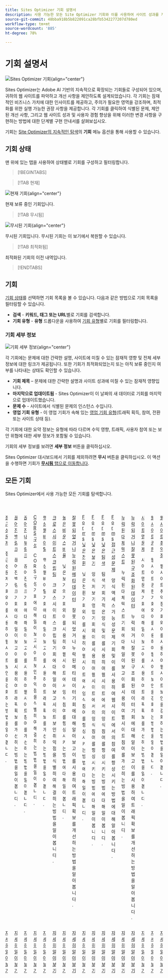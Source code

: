 ```yaml
---
title: Sites Optimizer 기회 설명서
description: 사용 가능한 모든 Site Optimizer 기회와 이를 사용하여 사이트 성과를 개선하는 방법에 대해 알아봅니다.
source-git-commit: 48bba918b5b822091ca28bfb5342277207d780ed
workflow-type: tm+mt
source-wordcount: '885'
ht-degree: 78%

---
```



# 기회 설명서

![Sites Optimizer 기회](./assets/overview/hero.png){align="center"}


Sites Optimizer는 Adobe AI 기반의 지속적으로 확장되는 기회들로 구성되어 있으며, 귀하의 웹 사이트를 파악하고 개선 사항을 제안하도록 설계되었습니다. 각 기회는 잠재적인 비즈니스 가치에 대한 인사이트를 제공하고, 주의가 필요한 영역을 강조하며, 최적화를 위한 실행 가능한 권장 사항을 제공합니다. 각 기회를 클릭하여 식별된 문제, 제안된 개선 사항, 그리고 웹 사이트 성과 및 사용자 경험 향상을 위해 이러한 변경 사항을 구현하는 방법에 대한 단계별 구현 안내서를 살펴보십시오.

기회는 [Site Optimizer의 지속적인 탐색](/help/documentation/basics.md#navigation)의 **기회** 메뉴 옵션을 통해 사용할 수 있습니다.

## 기회 상태

맨 위에 있는 탭을 사용하여 상태별로 기회를 구성하고 필터링합니다.

>[!BEGINTABS]

>[!TAB 현재]

![현재 기회](./assets/overview/current.png){align="center"}

현재 보류 중인 기회입니다.

>[!TAB 무시됨]

![무시된 기회](./assets/overview/ignored.png){align="center"}

무시된 기회입니다. 무시된 기회는 이 보기에서 복원할 수 있습니다.

>[!TAB 최적화됨]

최적화된 기회의 이전 내역입니다.

>[!ENDTABS]

## 기회

[기회 상태](#opportunity-status)를 선택하면 기회 목록을 볼 수 있습니다. 다음과 같은 방법으로 기회 목록을 필터링할 수 있습니다.

* **검색** - **키워드, 태그 또는 URL**&#x200B;별로 기회를 검색합니다.
* **기회 유형** - **유형** 드롭다운을 사용하여 [기회 유형](/help/opportunity-types/overview.md)별로 기회를 필터링합니다.

### 기회 세부 정보

![기회 세부 정보](/help/documentation/opportunities/assets/overview/opportunity-details.png){align="center"}

각 기회에는 문제에 대한 간략한 설명, 사이트에 미칠 수 있는 잠재적 영향 및 전체 세부 정보에 대한 링크가 제공됩니다. 또한 기회가 최적화되었는지 또는 아직 보류 중인지 여부를 나타내는 상태도 확인할 수 있습니다.

* **기회 제목** – 문제에 대한 간략한 설명과 사이트 성과에 미칠 수 있는 잠재적 영향입니다.
* **마지막으로 업데이트됨** - Sites Optimizer이 이 날짜의 새 데이터로 기회를 마지막으로 업데이트했습니다.
* **문제 수** - 사이트에서 식별된 문제의 인스턴스 수입니다.
* **영업 기회 유형** - 이 영업 기회가 속해 있는 [영업 기회 유형](/help/opportunity-types/overview.md)(트래픽 획득, 참여, 전환 또는 사이트 상태 등).

각 기회에 대한 요약 정보는 유형에 따라 다르며 수익 영향, 트래픽, 사용자 참여 또는 보안 위협에 대한 세부 정보가 포함될 수 있습니다.

기회의 세부 정보를 보려면 **세부 정보** 버튼을 클릭하십시오.

Sites Optimizer 대시보드에서 기회를 제외하려면 **무시** 버튼을 클릭하십시오.  이 액션을 수행하면 기회가 [**무시됨** 탭으로 이동합니다](#opportunity-status).

## 모든 기회

Sites Optimizer에서 사용 가능한 모든 기회를 탐색합니다.

<!-- CARDS

* ./accessibility-issues.md
  {title=Accessibility issues}
  {image=../../assets/common/card-arrows.png} 
* ./broken-backlinks.md
  {title=Broken backlinks}
  {image=../../assets/common/card-arrows.png}
* ./broken-internal-links.md
  {title=Broken internal links}
  {image=../../assets/common/card-link.png}
* ./cors-configuration.md
  {title=CORS configuration}
  {image=../../assets/common/card-code.png}
* ./core-web-vitals.md
  {title=Core web vitals}
  {image=../../assets/common/card-performance.png}
* ./cross-site-scripting.md
  {title=Cross-site scripting}
  {image=../../assets/common/card-code.png}
* ./high-bounce-rate.md
  {title=High bounce rate}
  {image=../../assets/common/card-arrows.png}    
* ./invalid-or-missing-metadata.md
  {title=Invalid or missing metadata}
  {image=../../assets/common/card-code.png}
* ./low-conversions.md
  {title=Low conversions}
  {image=../../assets/common/card-bag.png}
* ./low-views.md
  {title=Low views}
  {image=../../assets/common/card-bag.png} 
* ./missing-alt-text.md
  {title=Missing alt text}
  {image=../../assets/common/card-arrows.png}
* ./missing-invalid-structured-data.md
  {title=Missing or invalid structured data}
  {image=../../assets/common/card-bag.png}
* ./sitemap-issues.md
  {title=Sitemap issues}
  {image=../../assets/common/card-relationship.png}
* ./website-permissions.md
  {title=Website permissions}
  {image=../../assets/common/card-people.png}
* ./website-vulnerabilities.md
  {title=Website vulnerabilities}
  {image=../../assets/common/card-puzzle.png}
  
--->
<!-- START CARDS HTML - DO NOT MODIFY BY HAND -->
<div class="columns">
    <div class="column is-half-tablet is-half-desktop is-one-third-widescreen" aria-label="Accessibility issues">
        <div class="card" style="height: 100%; display: flex; flex-direction: column; height: 100%;">
            <div class="card-image">
                <figure class="image x-is-16by9">
                    <a href="./accessibility-issues.md" title="접근성 문제" target="_blank" rel="referrer">
                        <img class="is-bordered-r-small" src="../../assets/common/card-arrows.png" alt="접근성 문제"
                             style="width: 100%; aspect-ratio: 16 / 9; object-fit: cover; overflow: hidden; display: block; margin: auto;">
                    </a>
                </figure>
            </div>
            <div class="card-content is-padded-small" style="display: flex; flex-direction: column; flex-grow: 1; justify-content: space-between;">
                <div class="top-card-content">
                    <p class="headline is-size-6 has-text-weight-bold">
                        <a href="./accessibility-issues.md" target="_blank" rel="referrer" title="접근성 문제">접근성 문제</a>
                    </p>
                    <p class="is-size-6">접근성 문제 기회와 이를 사용하여 웹 사이트 보안을 강화하는 방법을 알아봅니다.</p>
                </div>
                <a href="./accessibility-issues.md" target="_blank" rel="referrer" class="spectrum-Button spectrum-Button--outline spectrum-Button--primary spectrum-Button--sizeM" style="align-self: flex-start; margin-top: 1rem;">
                    <span class="spectrum-Button-label has-no-wrap has-text-weight-bold">자세히 알아보기</span>
                </a>
            </div>
        </div>
    </div>
    <div class="column is-half-tablet is-half-desktop is-one-third-widescreen" aria-label="Broken backlinks">
        <div class="card" style="height: 100%; display: flex; flex-direction: column; height: 100%;">
            <div class="card-image">
                <figure class="image x-is-16by9">
                    <a href="./broken-backlinks.md" title="끊어진 백링크" target="_blank" rel="referrer">
                        <img class="is-bordered-r-small" src="../../assets/common/card-arrows.png" alt="끊어진 백링크"
                             style="width: 100%; aspect-ratio: 16 / 9; object-fit: cover; overflow: hidden; display: block; margin: auto;">
                    </a>
                </figure>
            </div>
            <div class="card-content is-padded-small" style="display: flex; flex-direction: column; flex-grow: 1; justify-content: space-between;">
                <div class="top-card-content">
                    <p class="headline is-size-6 has-text-weight-bold">
                        <a href="./broken-backlinks.md" target="_blank" rel="referrer" title="끊어진 백링크">끊어진 백링크</a>
                    </p>
                    <p class="is-size-6">끊어진 백링크 기회에 대해 알아보고 이를 사용하여 트래픽 확보를 개선하는 방법을 알아봅니다.</p>
                </div>
                <a href="./broken-backlinks.md" target="_blank" rel="referrer" class="spectrum-Button spectrum-Button--outline spectrum-Button--primary spectrum-Button--sizeM" style="align-self: flex-start; margin-top: 1rem;">
                    <span class="spectrum-Button-label has-no-wrap has-text-weight-bold">자세히 알아보기</span>
                </a>
            </div>
        </div>
    </div>
    <div class="column is-half-tablet is-half-desktop is-one-third-widescreen" aria-label="Broken internal links">
        <div class="card" style="height: 100%; display: flex; flex-direction: column; height: 100%;">
            <div class="card-image">
                <figure class="image x-is-16by9">
                    <a href="./broken-internal-links.md" title="끊어진 내부 링크" target="_blank" rel="referrer">
                        <img class="is-bordered-r-small" src="../../assets/common/card-link.png" alt="끊어진 내부 링크"
                             style="width: 100%; aspect-ratio: 16 / 9; object-fit: cover; overflow: hidden; display: block; margin: auto;">
                    </a>
                </figure>
            </div>
            <div class="card-content is-padded-small" style="display: flex; flex-direction: column; flex-grow: 1; justify-content: space-between;">
                <div class="top-card-content">
                    <p class="headline is-size-6 has-text-weight-bold">
                        <a href="./broken-internal-links.md" target="_blank" rel="referrer" title="끊어진 내부 링크">끊어진 내부 링크</a>
                    </p>
                    <p class="is-size-6">끊어진 링크 기회에 대해 알아보고 이를 사용하여 웹 사이트 참여를 개선하는 방법을 알아봅니다.</p>
                </div>
                <a href="./broken-internal-links.md" target="_blank" rel="referrer" class="spectrum-Button spectrum-Button--outline spectrum-Button--primary spectrum-Button--sizeM" style="align-self: flex-start; margin-top: 1rem;">
                    <span class="spectrum-Button-label has-no-wrap has-text-weight-bold">자세히 알아보기</span>
                </a>
            </div>
        </div>
    </div>
    <div class="column is-half-tablet is-half-desktop is-one-third-widescreen" aria-label="CORS configuration">
        <div class="card" style="height: 100%; display: flex; flex-direction: column; height: 100%;">
            <div class="card-image">
                <figure class="image x-is-16by9">
                    <a href="./cors-configuration.md" title="CORS 구성" target="_blank" rel="referrer">
                        <img class="is-bordered-r-small" src="../../assets/common/card-code.png" alt="CORS 구성"
                             style="width: 100%; aspect-ratio: 16 / 9; object-fit: cover; overflow: hidden; display: block; margin: auto;">
                    </a>
                </figure>
            </div>
            <div class="card-content is-padded-small" style="display: flex; flex-direction: column; flex-grow: 1; justify-content: space-between;">
                <div class="top-card-content">
                    <p class="headline is-size-6 has-text-weight-bold">
                        <a href="./cors-configuration.md" target="_blank" rel="referrer" title="CORS 구성">CORS 구성</a>
                    </p>
                    <p class="is-size-6">CORS 구성 기회에 대해 알아보고 사이트 보안 취약점을 식별하여 해결하는 방법을 알아봅니다.</p>
                </div>
                <a href="./cors-configuration.md" target="_blank" rel="referrer" class="spectrum-Button spectrum-Button--outline spectrum-Button--primary spectrum-Button--sizeM" style="align-self: flex-start; margin-top: 1rem;">
                    <span class="spectrum-Button-label has-no-wrap has-text-weight-bold">자세히 알아보기</span>
                </a>
            </div>
        </div>
    </div>
    <div class="column is-half-tablet is-half-desktop is-one-third-widescreen" aria-label="Core web vitals">
        <div class="card" style="height: 100%; display: flex; flex-direction: column; height: 100%;">
            <div class="card-image">
                <figure class="image x-is-16by9">
                    <a href="./core-web-vitals.md" title="핵심 웹 바이탈" target="_blank" rel="referrer">
                        <img class="is-bordered-r-small" src="../../assets/common/card-performance.png" alt="핵심 웹 바이탈"
                             style="width: 100%; aspect-ratio: 16 / 9; object-fit: cover; overflow: hidden; display: block; margin: auto;">
                    </a>
                </figure>
            </div>
            <div class="card-content is-padded-small" style="display: flex; flex-direction: column; flex-grow: 1; justify-content: space-between;">
                <div class="top-card-content">
                    <p class="headline is-size-6 has-text-weight-bold">
                        <a href="./core-web-vitals.md" target="_blank" rel="referrer" title="핵심 웹 바이탈">핵심 웹 바이탈</a>
                    </p>
                    <p class="is-size-6">핵심 웹 바이탈 기회에 대해 알아보고 이를 사용하여 트래픽 확보를 개선하는 방법을 알아봅니다.</p>
                </div>
                <a href="./core-web-vitals.md" target="_blank" rel="referrer" class="spectrum-Button spectrum-Button--outline spectrum-Button--primary spectrum-Button--sizeM" style="align-self: flex-start; margin-top: 1rem;">
                    <span class="spectrum-Button-label has-no-wrap has-text-weight-bold">자세히 알아보기</span>
                </a>
            </div>
        </div>
    </div>
    <div class="column is-half-tablet is-half-desktop is-one-third-widescreen" aria-label="Cross-site scripting">
        <div class="card" style="height: 100%; display: flex; flex-direction: column; height: 100%;">
            <div class="card-image">
                <figure class="image x-is-16by9">
                    <a href="./cross-site-scripting.md" title="크로스 사이트 스크립팅" target="_blank" rel="referrer">
                        <img class="is-bordered-r-small" src="../../assets/common/card-code.png" alt="크로스 사이트 스크립팅"
                             style="width: 100%; aspect-ratio: 16 / 9; object-fit: cover; overflow: hidden; display: block; margin: auto;">
                    </a>
                </figure>
            </div>
            <div class="card-content is-padded-small" style="display: flex; flex-direction: column; flex-grow: 1; justify-content: space-between;">
                <div class="top-card-content">
                    <p class="headline is-size-6 has-text-weight-bold">
                        <a href="./cross-site-scripting.md" target="_blank" rel="referrer" title="크로스 사이트 스크립팅">크로스 사이트 스크립팅</a>
                    </p>
                    <p class="is-size-6">크로스 사이트 스크립팅 기회에 대해 알아보고 사이트 보안 취약점을 식별하여 해결하는 방법을 알아봅니다.</p>
                </div>
                <a href="./cross-site-scripting.md" target="_blank" rel="referrer" class="spectrum-Button spectrum-Button--outline spectrum-Button--primary spectrum-Button--sizeM" style="align-self: flex-start; margin-top: 1rem;">
                    <span class="spectrum-Button-label has-no-wrap has-text-weight-bold">자세히 알아보기</span>
                </a>
            </div>
        </div>
    </div>
    <div class="column is-half-tablet is-half-desktop is-one-third-widescreen" aria-label="High bounce rate">
        <div class="card" style="height: 100%; display: flex; flex-direction: column; height: 100%;">
            <div class="card-image">
                <figure class="image x-is-16by9">
                    <a href="./high-bounce-rate.md" title="높은 바운스 비율" target="_blank" rel="referrer">
                        <img class="is-bordered-r-small" src="../../assets/common/card-arrows.png" alt="높은 바운스 비율"
                             style="width: 100%; aspect-ratio: 16 / 9; object-fit: cover; overflow: hidden; display: block; margin: auto;">
                    </a>
                </figure>
            </div>
            <div class="card-content is-padded-small" style="display: flex; flex-direction: column; flex-grow: 1; justify-content: space-between;">
                <div class="top-card-content">
                    <p class="headline is-size-6 has-text-weight-bold">
                        <a href="./high-bounce-rate.md" target="_blank" rel="referrer" title="높은 바운스 비율">높은 바운스 비율</a>
                    </p>
                    <p class="is-size-6">낮은 보기의 기회와 이를 사용하여 웹 사이트에서 양식 참여를 향상시키는 방법에 대해 알아봅니다.</p>
                </div>
                <a href="./high-bounce-rate.md" target="_blank" rel="referrer" class="spectrum-Button spectrum-Button--outline spectrum-Button--primary spectrum-Button--sizeM" style="align-self: flex-start; margin-top: 1rem;">
                    <span class="spectrum-Button-label has-no-wrap has-text-weight-bold">자세히 알아보기</span>
                </a>
            </div>
        </div>
    </div>
    <div class="column is-half-tablet is-half-desktop is-one-third-widescreen" aria-label="Invalid or missing metadata">
        <div class="card" style="height: 100%; display: flex; flex-direction: column; height: 100%;">
            <div class="card-image">
                <figure class="image x-is-16by9">
                    <a href="./invalid-or-missing-metadata.md" title="잘못되었거나 누락된 메타데이터" target="_blank" rel="referrer">
                        <img class="is-bordered-r-small" src="../../assets/common/card-code.png" alt="잘못되었거나 누락된 메타데이터"
                             style="width: 100%; aspect-ratio: 16 / 9; object-fit: cover; overflow: hidden; display: block; margin: auto;">
                    </a>
                </figure>
            </div>
            <div class="card-content is-padded-small" style="display: flex; flex-direction: column; flex-grow: 1; justify-content: space-between;">
                <div class="top-card-content">
                    <p class="headline is-size-6 has-text-weight-bold">
                        <a href="./invalid-or-missing-metadata.md" target="_blank" rel="referrer" title="잘못되었거나 누락된 메타데이터">잘못되었거나 누락된 메타데이터</a>
                    </p>
                    <p class="is-size-6">잘못되었거나 누락된 메타데이터 기회에 대해 알아보고 이를 사용하여 트래픽 확보를 개선하는 방법을 알아봅니다.</p>
                </div>
                <a href="./invalid-or-missing-metadata.md" target="_blank" rel="referrer" class="spectrum-Button spectrum-Button--outline spectrum-Button--primary spectrum-Button--sizeM" style="align-self: flex-start; margin-top: 1rem;">
                    <span class="spectrum-Button-label has-no-wrap has-text-weight-bold">자세히 알아보기</span>
                </a>
            </div>
        </div>
    </div>
<div class="column is-half-tablet is-half-desktop is-one-third-widescreen" aria-label="Forms low conversions">
        <div class="card" style="height: 100%; display: flex; flex-direction: column; height: 100%;">
            <div class="card-image">
                <figure class="image x-is-16by9">
                    <a href="./low-conversions.md" title="Forms 낮은 전환 수" target="_blank" rel="referrer">
                        <img class="is-bordered-r-small" src="../../assets/common/card-bag.png" alt="Forms 낮은 전환 수"
                             style="width: 100%; aspect-ratio: 16 / 9; object-fit: cover; overflow: hidden; display: block; margin: auto;">
                    </a>
                </figure>
            </div>
            <div class="card-content is-padded-small" style="display: flex; flex-direction: column; flex-grow: 1; justify-content: space-between;">
                <div class="top-card-content">
                    <p class="headline is-size-6 has-text-weight-bold">
                        <a href="./low-conversions.md" target="_blank" rel="referrer" title="Forms 낮은 전환 수">Forms 낮은 전환</a>
                    </p>
                    <p class="is-size-6">낮은 전환 기회와 이를 사용하여 웹 사이트에서 양식 참여를 향상시키는 방법에 대해 알아봅니다.</p>
                </div>
                <a href="./low-conversions.md" target="_blank" rel="referrer" class="spectrum-Button spectrum-Button--outline spectrum-Button--primary spectrum-Button--sizeM" style="align-self: flex-start; margin-top: 1rem;">
                    <span class="spectrum-Button-label has-no-wrap has-text-weight-bold">자세히 알아보기</span>
                </a>
            </div>
        </div>
    </div>
    <div class="column is-half-tablet is-half-desktop is-one-third-widescreen" aria-label="Forms low views">
        <div class="card" style="height: 100%; display: flex; flex-direction: column; height: 100%;">
            <div class="card-image">
                <figure class="image x-is-16by9">
                    <a href="./low-views.md" title="Forms 낮음 보기" target="_blank" rel="referrer">
                        <img class="is-bordered-r-small" src="../../assets/common/card-bag.png" alt="낮은 조회수"
                             style="width: 100%; aspect-ratio: 16 / 9; object-fit: cover; overflow: hidden; display: block; margin: auto;">
                    </a>
                </figure>
            </div>
            <div class="card-content is-padded-small" style="display: flex; flex-direction: column; flex-grow: 1; justify-content: space-between;">
                <div class="top-card-content">
                    <p class="headline is-size-6 has-text-weight-bold">
                        <a href="./low-views.md" target="_blank" rel="referrer" title="낮은 조회수">Forms 낮은 보기</a>
                    </p>
                    <p class="is-size-6">양식 저보기 영업 기회와 이를 사용하여 웹 사이트에서의 양식 참여를 향상시키는 방법에 대해 알아봅니다.</p>
                </div>
                <a href="./low-views.md" target="_blank" rel="referrer" class="spectrum-Button spectrum-Button--outline spectrum-Button--primary spectrum-Button--sizeM" style="align-self: flex-start; margin-top: 1rem;">
                    <span class="spectrum-Button-label has-no-wrap has-text-weight-bold">자세히 알아보기</span>
                </a>
            </div>
        </div>
    </div>
    <div class="column is-half-tablet is-half-desktop is-one-third-widescreen" aria-label="Forms low navigation">
        <div class="card" style="height: 100%; display: flex; flex-direction: column; height: 100%;">
            <div class="card-image">
                <figure class="image x-is-16by9">
                    <a href="./low-navigation.md" title="Forms 낮은 탐색" target="_blank" rel="referrer">
                        <img class="is-bordered-r-small" src="../../assets/common/card-bag.png" alt="Forms 낮은 탐색"
                             style="width: 100%; aspect-ratio: 16 / 9; object-fit: cover; overflow: hidden; display: block; margin: auto;">
                    </a>
                </figure>
            </div>
            <div class="card-content is-padded-small" style="display: flex; flex-direction: column; flex-grow: 1; justify-content: space-between;">
                <div class="top-card-content">
                    <p class="headline is-size-6 has-text-weight-bold">
                        <a href="./low-navigation.md" target="_blank" rel="referrer" title="Forms 낮은 탐색">Forms 낮은 탐색</a>
                    </p>
                    <p class="is-size-6">탐색 기회가 적은 양식 및 이를 사용하여 웹 사이트에서의 양식 참여를 향상시키는 방법에 대해 알아봅니다.</p>
                </div>
                <a href="./low-navigation.md" target="_blank" rel="referrer" class="spectrum-Button spectrum-Button--outline spectrum-Button--primary spectrum-Button--sizeM" style="align-self: flex-start; margin-top: 1rem;">
                    <span class="spectrum-Button-label has-no-wrap has-text-weight-bold">자세히 알아보기</span>
                </a>
            </div>
        </div>
    </div>
    <div class="column is-half-tablet is-half-desktop is-one-third-widescreen" aria-label="Forms low navigation">
        <div class="card" style="height: 100%; display: flex; flex-direction: column; height: 100%;">
            <div class="card-image">
                <figure class="image x-is-16by9">
                    <a href="./forms-accessibility-issues.md" title="Forms 접근성 문제" target="_blank" rel="referrer">
                        <img class="is-bordered-r-small" src="../../assets/common/card-bag.png" alt="Forms 접근성 문제"
                             style="width: 100%; aspect-ratio: 16 / 9; object-fit: cover; overflow: hidden; display: block; margin: auto;">
                    </a>
                </figure>
            </div>
            <div class="card-content is-padded-small" style="display: flex; flex-direction: column; flex-grow: 1; justify-content: space-between;">
                <div class="top-card-content">
                    <p class="headline is-size-6 has-text-weight-bold">
                        <a href="./forms-accessibility-issues.md" target="_blank" rel="referrer" title="Forms 접근성 문제">Forms 접근성 문제</a>
                    </p>
                    <p class="is-size-6">양식 액세스 가능성 문제 기회 및 이를 사용하여 웹 사이트에서의 참여를 향상시키는 방법에 대해 알아봅니다.</p>
                </div>
                <a href="./forms-accessibility-issues.md" target="_blank" rel="referrer" class="spectrum-Button spectrum-Button--outline spectrum-Button--primary spectrum-Button--sizeM" style="align-self: flex-start; margin-top: 1rem;">
                    <span class="spectrum-Button-label has-no-wrap has-text-weight-bold">자세히 알아보기</span>
                </a>
            </div>
        </div>
    </div>
    <div class="column is-half-tablet is-half-desktop is-one-third-widescreen" aria-label="Missing alt text">
        <div class="card" style="height: 100%; display: flex; flex-direction: column; height: 100%;">
            <div class="card-image">
                <figure class="image x-is-16by9">
                    <a href="./missing-alt-text.md" title="누락된 대체 텍스트" target="_blank" rel="referrer">
                        <img class="is-bordered-r-small" src="../../assets/common/card-arrows.png" alt="누락된 대체 텍스트"
                             style="width: 100%; aspect-ratio: 16 / 9; object-fit: cover; overflow: hidden; display: block; margin: auto;">
                    </a>
                </figure>
            </div>
            <div class="card-content is-padded-small" style="display: flex; flex-direction: column; flex-grow: 1; justify-content: space-between;">
                <div class="top-card-content">
                    <p class="headline is-size-6 has-text-weight-bold">
                        <a href="./missing-alt-text.md" target="_blank" rel="referrer" title="누락된 대체 텍스트">누락된 대체 텍스트</a>
                    </p>
                    <p class="is-size-6">누락된 대체 텍스트 기회에 대해 알아보고 이를 사용하여 웹 사이트 참여를 개선하는 방법을 알아봅니다.</p>
                </div>
                <a href="./missing-alt-text.md" target="_blank" rel="referrer" class="spectrum-Button spectrum-Button--outline spectrum-Button--primary spectrum-Button--sizeM" style="align-self: flex-start; margin-top: 1rem;">
                    <span class="spectrum-Button-label has-no-wrap has-text-weight-bold">자세히 알아보기</span>
                </a>
            </div>
        </div>
    </div>
    <div class="column is-half-tablet is-half-desktop is-one-third-widescreen" aria-label="Missing or invalid structured data">
        <div class="card" style="height: 100%; display: flex; flex-direction: column; height: 100%;">
            <div class="card-image">
                <figure class="image x-is-16by9">
                    <a href="./missing-invalid-structured-data.md" title="누락되거나 잘못된 구조화된 데이터" target="_blank" rel="referrer">
                        <img class="is-bordered-r-small" src="../../assets/common/card-bag.png" alt="누락되거나 잘못된 구조화된 데이터"
                             style="width: 100%; aspect-ratio: 16 / 9; object-fit: cover; overflow: hidden; display: block; margin: auto;">
                    </a>
                </figure>
            </div>
            <div class="card-content is-padded-small" style="display: flex; flex-direction: column; flex-grow: 1; justify-content: space-between;">
                <div class="top-card-content">
                    <p class="headline is-size-6 has-text-weight-bold">
                        <a href="./missing-invalid-structured-data.md" target="_blank" rel="referrer" title="누락되거나 잘못된 구조화된 데이터">누락되거나 잘못된 구조화된 데이터</a>
                    </p>
                    <p class="is-size-6">누락되거나 잘못된 구조화된 데이터 기회에 대해 알아보고 이를 사용하여 트래픽 확보를 개선하는 방법을 알아봅니다.</p>
                </div>
                <a href="./missing-invalid-structured-data.md" target="_blank" rel="referrer" class="spectrum-Button spectrum-Button--outline spectrum-Button--primary spectrum-Button--sizeM" style="align-self: flex-start; margin-top: 1rem;">
                    <span class="spectrum-Button-label has-no-wrap has-text-weight-bold">자세히 알아보기</span>
                </a>
            </div>
        </div>
    </div>
    <div class="column is-half-tablet is-half-desktop is-one-third-widescreen" aria-label="Sitemap issues">
        <div class="card" style="height: 100%; display: flex; flex-direction: column; height: 100%;">
            <div class="card-image">
                <figure class="image x-is-16by9">
                    <a href="./sitemap-issues.md" title="사이트맵 문제" target="_blank" rel="referrer">
                        <img class="is-bordered-r-small" src="../../assets/common/card-relationship.png" alt="사이트맵 문제"
                             style="width: 100%; aspect-ratio: 16 / 9; object-fit: cover; overflow: hidden; display: block; margin: auto;">
                    </a>
                </figure>
            </div>
            <div class="card-content is-padded-small" style="display: flex; flex-direction: column; flex-grow: 1; justify-content: space-between;">
                <div class="top-card-content">
                    <p class="headline is-size-6 has-text-weight-bold">
                        <a href="./sitemap-issues.md" target="_blank" rel="referrer" title="사이트맵 문제">사이트맵 문제</a>
                    </p>
                    <p class="is-size-6">사이트맵 문제 기회에 대해 알아보고 이를 사용하여 트래픽 확보를 개선하는 방법을 알아봅니다.</p>
                </div>
                <a href="./sitemap-issues.md" target="_blank" rel="referrer" class="spectrum-Button spectrum-Button--outline spectrum-Button--primary spectrum-Button--sizeM" style="align-self: flex-start; margin-top: 1rem;">
                    <span class="spectrum-Button-label has-no-wrap has-text-weight-bold">자세히 알아보기</span>
                </a>
            </div>
        </div>
    </div>
    <div class="column is-half-tablet is-half-desktop is-one-third-widescreen" aria-label="Website permissions">
        <div class="card" style="height: 100%; display: flex; flex-direction: column; height: 100%;">
            <div class="card-image">
                <figure class="image x-is-16by9">
                    <a href="./website-permissions.md" title="웹 사이트 권한" target="_blank" rel="referrer">
                        <img class="is-bordered-r-small" src="../../assets/common/card-people.png" alt="웹 사이트 권한"
                             style="width: 100%; aspect-ratio: 16 / 9; object-fit: cover; overflow: hidden; display: block; margin: auto;">
                    </a>
                </figure>
            </div>
            <div class="card-content is-padded-small" style="display: flex; flex-direction: column; flex-grow: 1; justify-content: space-between;">
                <div class="top-card-content">
                    <p class="headline is-size-6 has-text-weight-bold">
                        <a href="./website-permissions.md" target="_blank" rel="referrer" title="웹 사이트 권한">웹 사이트 권한</a>
                    </p>
                    <p class="is-size-6">웹 사이트 권한 기회와 이를 사용하여 웹 사이트 보안을 강화하는 방법을 알아봅니다.</p>
                </div>
                <a href="./website-permissions.md" target="_blank" rel="referrer" class="spectrum-Button spectrum-Button--outline spectrum-Button--primary spectrum-Button--sizeM" style="align-self: flex-start; margin-top: 1rem;">
                    <span class="spectrum-Button-label has-no-wrap has-text-weight-bold">자세히 알아보기</span>
                </a>
            </div>
        </div>
    </div>
    <div class="column is-half-tablet is-half-desktop is-one-third-widescreen" aria-label="Website vulnerabilities">
        <div class="card" style="height: 100%; display: flex; flex-direction: column; height: 100%;">
            <div class="card-image">
                <figure class="image x-is-16by9">
                    <a href="./website-vulnerabilities.md" title="웹 사이트 취약점" target="_blank" rel="referrer">
                        <img class="is-bordered-r-small" src="../../assets/common/card-puzzle.png" alt="웹 사이트 취약점"
                             style="width: 100%; aspect-ratio: 16 / 9; object-fit: cover; overflow: hidden; display: block; margin: auto;">
                    </a>
                </figure>
            </div>
            <div class="card-content is-padded-small" style="display: flex; flex-direction: column; flex-grow: 1; justify-content: space-between;">
                <div class="top-card-content">
                    <p class="headline is-size-6 has-text-weight-bold">
                        <a href="./website-vulnerabilities.md" target="_blank" rel="referrer" title="웹 사이트 취약점">웹 사이트 취약점</a>
                    </p>
                    <p class="is-size-6">웹 사이트 취약점 기회와 이를 사용하여 웹 사이트 보안을 강화하는 방법을 알아봅니다.</p>
                </div>
                <a href="./website-vulnerabilities.md" target="_blank" rel="referrer" class="spectrum-Button spectrum-Button--outline spectrum-Button--primary spectrum-Button--sizeM" style="align-self: flex-start; margin-top: 1rem;">
                    <span class="spectrum-Button-label has-no-wrap has-text-weight-bold">자세히 알아보기</span>
                </a>
            </div>
        </div>
    </div>
</div>
<!-- END CARDS HTML - DO NOT MODIFY BY HAND -->


